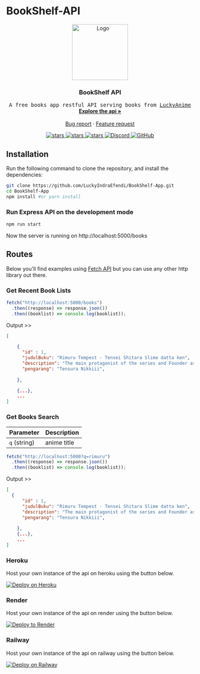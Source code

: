 # BookShelf-API

<p align="center">
  <a href="https://github.com/riimuru/gogoanime">
    <img src="https://avatars.githubusercontent.com/u/90430786?v=4" alt="Logo" width="150" >
  </a>

  <h3 align="center">BookShelf API</h3>

  <p align="center">
    <samp>A free books app restful API serving books from <a href="https://luckyanimeku.netlify.app/">LuckyAnime</a></samp>
    <br />
    <a href="#routes"><strong>Explore the api »</strong></a>
    <br />
    <br />
    <a href="https://github.com/riimuru/gogoanime/issues/new?assignees=riimuru&labels=bug&template=bug-report.yml">Bug report</a>
    ·
    <a href="https://github.com/riimuru/gogoanime/issues/new?assignees=riimuru&labels=enhancement&template=feature-request.md">Feature request</a>
  </p>
  <p align="center">
    <a href="https://github.com/riimuru/gogoanime/actions/workflows/docker-build.yml">
      <img src="https://github.com/riimuru/gogoanime/actions/workflows/docker-build.yml/badge.svg" alt="stars">
    </a>
     <a href="https://github.com/riimuru/gogoanime/actions/workflows/codeql-analysis.yml">
      <img src="https://github.com/riimuru/gogoanime/actions/workflows/codeql-analysis.yml/badge.svg" alt="stars">
    </a>
    <a href="https://github.com/riimuru/gogoanime">
      <img src="https://img.shields.io/github/stars/riimuru/gogoanime" alt="stars">
    </a>
    <a href="https://discord.gg/qTPfvMxzNH">
      <img src="https://img.shields.io/discord/987492554486452315?color=7289da&label=discord&logo=discord&logoColor=7289da" alt="Discord">
    </a>
        <a href="https://github.com/consumet/extensions/blob/master/LICENSE">
      <img src="https://img.shields.io/github/license/consumet/extensions" alt="GitHub">
    </a>
  </p>
</p>


## Installation
Run the following command to clone the repository, and install the dependencies:

```sh
git clone https://github.com/LuckyIndraEfendi/BookShelf-App.git
cd BookShelf-App
npm install #or yarn install
```
### Run Express API on the development mode

```sh
npm run start 
```
Now the server is running on http://localhost:5000/books


## Routes
Below you'll find examples using [Fetch API](https://developer.mozilla.org/en-US/docs/Web/API/Fetch_API) but you can use any other http library out there.

### Get Recent Book Lists                            

```js
fetch("http://localhost:5000/books")
  .then((response) => response.json())
  .then((booklist) => console.log(booklist));
```

Output >>

```json
[

    {
      "id" : 1,
      "judulBuku": "Rimuru Tempest - Tensei Shitara Slime datta ken",
      "description": "The main protagonist of the series and Founder as well as Chancellor and King of the monster nation known as the Jura-Tempest Federation. Originally Mikami Satoru, a 37-year-old general contractor, he was stabbed by a passing robber while protecting one of his co-workers and reincarnated in a new world as a slime, one of the lowest monsters on the food chain",
      "pengarang": "Tensura Nikkiii",
      
    },

    {...},
    ...
]
```

### Get Books Search

| Parameter       | Description         |
| --------------- | ------------------- |
| `q` (string)    | anime title         |

```js
fetch("http://localhost:5000?q=rimuru")
  .then((response) => response.json())
  .then((booklist) => console.log(booklist));
```

Output >>

```json
[
  {
      "id" : 1,
      "judulBuku": "Rimuru Tempest - Tensei Shitara Slime datta ken",
      "description": "The main protagonist of the series and Founder as well as Chancellor and King of the monster nation known as the Jura-Tempest Federation. Originally Mikami Satoru, a 37-year-old general contractor, he was stabbed by a passing robber while protecting one of his co-workers and reincarnated in a new world as a slime, one of the lowest monsters on the food chain",
      "pengarang": "Tensura Nikkiii",
      
    },
    {...},
    ...
]
```


### Heroku
Host your own instance of the api on heroku using the button below.

[![Deploy on Heroku](https://www.herokucdn.com/deploy/button.svg)](https://heroku.com/deploy?template=https://github.com/riimuru/gogoanime/tree/main)

### Render
Host your own instance of the api on render using the button below.

[![Deploy to Render](https://render.com/images/deploy-to-render-button.svg)](https://render.com/deploy?repo=https://github.com/riimuru/gogoanime-api)

### Railway
Host your own instance of the api on railway using the button below.

[![Deploy on Railway](https://railway.app/button.svg)](https://railway.app/new/template/Lg6DEp?referralCode=dv4TuD)


